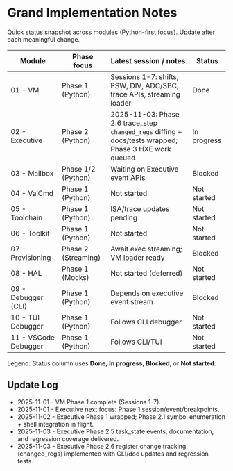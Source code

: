 # Grand Implementation Notes

Quick status snapshot across modules (Python-first focus). Update after each meaningful change.

| Module | Phase focus | Latest session / notes | Status |
|--------|-------------|------------------------|--------|
| 01 - VM | Phase 1 (Python) | Sessions 1-7: shifts, PSW, DIV, ADC/SBC, trace APIs, streaming loader | Done |
| 02 - Executive | Phase 2 (Python) | 2025-11-03: Phase 2.6 trace_step `changed_regs` diffing + docs/tests wrapped; Phase 3 HXE work queued | In progress |
| 03 - Mailbox | Phase 1/2 (Python) | Waiting on Executive event APIs | Blocked |
| 04 - ValCmd | Phase 1 (Python) | Not started | Not started |
| 05 - Toolchain | Phase 1 (Python) | ISA/trace updates pending | Not started |
| 06 - Toolkit | Phase 1 (Python) | Not started | Not started |
| 07 - Provisioning | Phase 2 (Streaming) | Await exec streaming; VM loader ready | Blocked |
| 08 - HAL | Phase 1 (Mocks) | Not started (deferred) | Not started |
| 09 - Debugger (CLI) | Phase 1 (Python) | Depends on executive event stream | Blocked |
| 10 - TUI Debugger | Phase 1 (Python) | Follows CLI debugger | Not started |
| 11 - VSCode Debugger | Phase 1 (Python) | Follows CLI/TUI | Not started |

Legend: Status column uses **Done**, **In progress**, **Blocked**, or **Not started**.

## Update Log
- 2025-11-01 - VM Phase 1 complete (Sessions 1-7).
- 2025-11-01 - Executive next focus: Phase 1 session/event/breakpoints.
- 2025-11-02 - Executive Phase 1 wrapped; Phase 2.1 symbol enumeration + shell integration in flight.
- 2025-11-03 - Executive Phase 2.5 task_state events, documentation, and regression coverage delivered.
- 2025-11-03 - Executive Phase 2.6 register change tracking (changed_regs) implemented with CLI/doc updates and regression tests.
